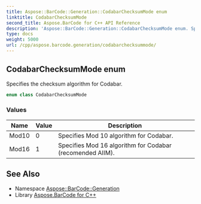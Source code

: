```yaml
---
title: Aspose::BarCode::Generation::CodabarChecksumMode enum
linktitle: CodabarChecksumMode
second_title: Aspose.BarCode for C++ API Reference
description: 'Aspose::BarCode::Generation::CodabarChecksumMode enum. Specifies the checksum algorithm for Codabar in C++.'
type: docs
weight: 5000
url: /cpp/aspose.barcode.generation/codabarchecksummode/
---
```

## CodabarChecksumMode enum


Specifies the checksum algorithm for Codabar.

```cpp
enum class CodabarChecksumMode
```

### Values

| Name | Value | Description |
| --- | --- | --- |
| Mod10 | 0 | Specifies Mod 10 algorithm for Codabar. |
| Mod16 | 1 | Specifies Mod 16 algorithm for Codabar (recomended AIIM). |

## See Also

* Namespace [Aspose::BarCode::Generation](../)
* Library [Aspose.BarCode for C++](../../)
